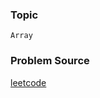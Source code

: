 ### Topic

    Array

### Problem Source

[leetcode](https://leetcode.com/problems/best-time-to-buy-and-sell-stock/description/)
